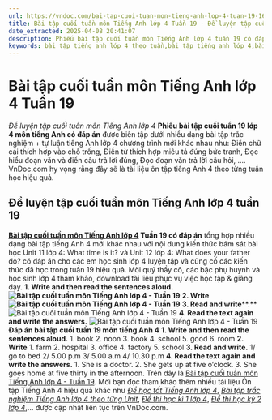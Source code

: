 ```yaml
---
url: https://vndoc.com/bai-tap-cuoi-tuan-mon-tieng-anh-lop-4-tuan-19-166129
title: Bài tập cuối tuần môn Tiếng Anh lớp 4 Tuần 19 - Đề luyện tập cuối tuần môn Tiếng Anh lớp 4 - VnDoc.com
date_extracted: 2025-04-08 20:41:07
description: Phiếu bài tập cuối tuần môn Tiếng Anh lớp 4 tuần 19 có đáp án giúp các em củng cố các kiến thức trong lesson 3 unit 11 lớp 4 What time is it và lesson 1 unit 12 lớp 4 What does your father do.
keywords: bài tập tiếng anh lớp 4 theo tuần,bài tập tiếng anh lớp 4,bài tập tiếng anh lớp 4 theo unit,bài tập cuối tuần lớp 4,bài tập cuối tuần lớp 4 tuần 19,bài tập cuối tuần lớp 4 tuần 19 môn tiếng anh,bài tập cuối tuần tiếng anh lớp 4,phiếu bài tập cuối tuần lớp 4,phiếu bài tập cuối tuần lớp 4 tuần 19,Đề luyện cuối tuần môn Tiếng Anh lớp 4,bài tập cuối tuần tiếng anh lớp 4 tuần 19,unit 11 lớp 4,what time is it,unit 12 lớp 4,what does your father do
---
```


# Bài tập cuối tuần môn Tiếng Anh lớp 4 Tuần 19
 _Đề luyện tập cuối tuần môn Tiếng Anh lớp 4_
**Phiếu bài tập cuối tuần 19 lớp 4 môn tiếng Anh có đáp án** được biên tập dưới nhiều dạng bài tập trắc nghiệm + tự luận tiếng Anh lớp 4 chương trình mới khác nhau như: Điền chữ cái thích hợp vào chỗ trống, Điền từ thích hợp miêu tả đúng bức tranh, Đọc hiểu đoạn văn và điền câu trả lời đúng, Đọc đoạn văn trả lời câu hỏi, .... VnDoc.com hy vọng rằng đây sẽ là tài liệu ôn tập tiếng Anh 4 theo từng tuần học hiệu quả.
## Đề luyện tập cuối tuần môn Tiếng Anh lớp 4 tuần 19
**[Bài tập cuối tuần môn Tiếng Anh lớp 4](<https://vndoc.com/bai-tap-cuoi-tuan-tieng-anh-lop4>) Tuần 19 có đáp án** tổng hợp nhiều dạng bài tập tiếng Anh 4 mới khác nhau với nội dung kiến thức bám sát bài học Unit 11 lớp 4: What time is it? và Unit 12 lớp 4: What does your father do? có đáp án cho các em học sinh lớp 4 luyện tập và củng cố các kiến thức đã học trong tuần 19 hiệu quả. Mời quý thầy cô, các bậc phụ huynh và học sinh lớp 4 tham khảo, download tài liệu phục vụ việc học tập & giảng dạy.
**1\. Write and then read the sentences aloud.**
**![Bài tập cuối tuần môn Tiếng Anh lớp 4 - Tuần 19](https://i.vdoc.vn/data/image/2019/03/12/bai-tap-cuoi-tuan-mon-tieng-anh-lop-4-tuan-19-1.jpg)**
**2\. Write**
**![Bài tập cuối tuần môn Tiếng Anh lớp 4 - Tuần 19](https://i.vdoc.vn/data/image/2019/03/12/bai-tap-cuoi-tuan-mon-tieng-anh-lop-4-tuan-19-2.jpg)**
**3\. Read and write****.**
![Bài tập cuối tuần môn Tiếng Anh lớp 4 - Tuần 19](https://i.vdoc.vn/data/image/2019/03/12/bai-tap-cuoi-tuan-mon-tieng-anh-lop-4-tuan-19-3.jpg)
**4\. Read the text again and write the answers.**
![Bài tập cuối tuần môn Tiếng Anh lớp 4 - Tuần 19](https://i.vdoc.vn/data/image/2019/03/12/bai-tap-cuoi-tuan-mon-tieng-anh-lop-4-tuan-19-4.jpg)
**Đáp án bài tập cuối tuần 19 môn tiếng Anh 4**
**1\. Write and then read the sentences aloud.**
1\. book
2\. noon
3\. book
4\. school
5\. good
6\. room
**2\. Write**
1\. farm
2\. hospital
3\. office
4\. factory
5\. school
**3\. Read and write.**
1/ go to bed
2/ 5.00 p.m
3/ 5.00 a.m
4/ 10.30 p.m
**4\. Read the text again and write the answers.**
1\. She is a doctor.
2\. She gets up at five o’clock.
3\. She goes home at five thirty in the afternoon.
Trên đây là [Bài tập cuối tuần môn Tiếng Anh lớp 4 - Tuần 19](<https://vndoc.com/bai-tap-cuoi-tuan-mon-tieng-anh-lop-4-tuan-19-166129>). Mời bạn đọc tham khảo thêm nhiều tài liệu Ôn tập Tiếng Anh 4 hiệu quả khác như [_Để học tốt Tiếng Anh lớp 4_](<https://vndoc.com/tieng-anh-lop4>), [_Bài tập trắc nghiệm Tiếng Anh lớp 4 theo từng Unit_](<https://vndoc.com/test-tieng-anh-lop4>), [_Đề thi học kì 1 lớp 4_](<https://vndoc.com/de-thi-hoc-ki-1-lop4>), [_Đề thi học kỳ 2 lớp 4_](<https://vndoc.com/de-thi-hoc-ki-2-lop4>),... được cập nhật liên tục trên VnDoc.com.
